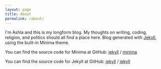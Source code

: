 ```yaml
---
layout: page
title: About
permalink: /about/
---
```


I'm Ashla and this is my longform blog. My thoughts on writing, coding, religion, and politics should all find a place here. Blog generated with [Jekyll](https://jekyllrb.com/), using the built-in Minima theme.

You can find the source code for Minima at GitHub:
[jekyll][jekyll-organization] /
[minima](https://github.com/jekyll/minima)

You can find the source code for Jekyll at GitHub:
[jekyll][jekyll-organization] /
[jekyll](https://github.com/jekyll/jekyll)


[jekyll-organization]: https://github.com/jekyll

